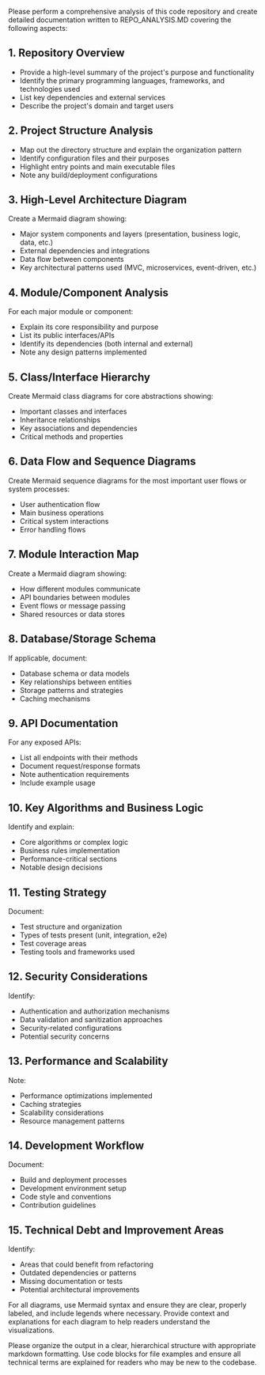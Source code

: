 Please perform a comprehensive analysis of this code repository and create detailed documentation written to REPO_ANALYSIS.MD covering the following aspects:

## 1. Repository Overview

- Provide a high-level summary of the project's purpose and functionality
- Identify the primary programming languages, frameworks, and technologies used
- List key dependencies and external services
- Describe the project's domain and target users

## 2. Project Structure Analysis

- Map out the directory structure and explain the organization pattern
- Identify configuration files and their purposes
- Highlight entry points and main executable files
- Note any build/deployment configurations

## 3. High-Level Architecture Diagram

Create a Mermaid diagram showing:

- Major system components and layers (presentation, business logic, data, etc.)
- External dependencies and integrations
- Data flow between components
- Key architectural patterns used (MVC, microservices, event-driven, etc.)

## 4. Module/Component Analysis

For each major module or component:

- Explain its core responsibility and purpose
- List its public interfaces/APIs
- Identify its dependencies (both internal and external)
- Note any design patterns implemented

## 5. Class/Interface Hierarchy

Create Mermaid class diagrams for core abstractions showing:

- Important classes and interfaces
- Inheritance relationships
- Key associations and dependencies
- Critical methods and properties

## 6. Data Flow and Sequence Diagrams

Create Mermaid sequence diagrams for the most important user flows or system processes:

- User authentication flow
- Main business operations
- Critical system interactions
- Error handling flows

## 7. Module Interaction Map

Create a Mermaid diagram showing:

- How different modules communicate
- API boundaries between modules
- Event flows or message passing
- Shared resources or data stores

## 8. Database/Storage Schema

If applicable, document:

- Database schema or data models
- Key relationships between entities
- Storage patterns and strategies
- Caching mechanisms

## 9. API Documentation

For any exposed APIs:

- List all endpoints with their methods
- Document request/response formats
- Note authentication requirements
- Include example usage

## 10. Key Algorithms and Business Logic

Identify and explain:

- Core algorithms or complex logic
- Business rules implementation
- Performance-critical sections
- Notable design decisions

## 11. Testing Strategy

Document:

- Test structure and organization
- Types of tests present (unit, integration, e2e)
- Test coverage areas
- Testing tools and frameworks used

## 12. Security Considerations

Identify:

- Authentication and authorization mechanisms
- Data validation and sanitization approaches
- Security-related configurations
- Potential security concerns

## 13. Performance and Scalability

Note:

- Performance optimizations implemented
- Caching strategies
- Scalability considerations
- Resource management patterns

## 14. Development Workflow

Document:

- Build and deployment processes
- Development environment setup
- Code style and conventions
- Contribution guidelines

## 15. Technical Debt and Improvement Areas

Identify:

- Areas that could benefit from refactoring
- Outdated dependencies or patterns
- Missing documentation or tests
- Potential architectural improvements

For all diagrams, use Mermaid syntax and ensure they are clear, properly labeled, and include legends where necessary. Provide context and explanations for each diagram to help readers understand the visualizations.

Please organize the output in a clear, hierarchical structure with appropriate markdown formatting. Use code blocks for file examples and ensure all technical terms are explained for readers who may be new to the codebase.
